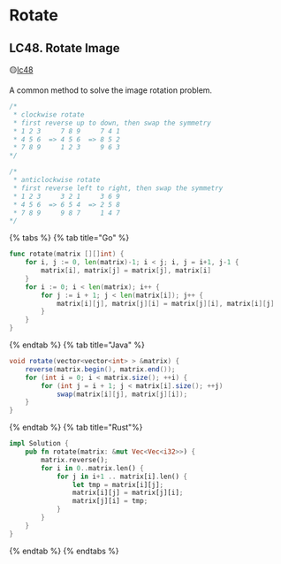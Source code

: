 # Rotate

## LC48. Rotate Image

🟡[lc48](https://leetcode.com/problems/rotate-image/)

A common method to solve the image rotation problem.

```go
/*
 * clockwise rotate
 * first reverse up to down, then swap the symmetry 
 * 1 2 3     7 8 9     7 4 1
 * 4 5 6  => 4 5 6  => 8 5 2
 * 7 8 9     1 2 3     9 6 3
*/

/*
 * anticlockwise rotate
 * first reverse left to right, then swap the symmetry
 * 1 2 3     3 2 1     3 6 9
 * 4 5 6  => 6 5 4  => 2 5 8
 * 7 8 9     9 8 7     1 4 7
*/
```

{% tabs %}
{% tab title="Go" %}
```go
func rotate(matrix [][]int) {
    for i, j := 0, len(matrix)-1; i < j; i, j = i+1, j-1 {
        matrix[i], matrix[j] = matrix[j], matrix[i]
    }
    for i := 0; i < len(matrix); i++ {
        for j := i + 1; j < len(matrix[i]); j++ {
            matrix[i][j], matrix[j][i] = matrix[j][i], matrix[i][j]
        }
    }
}
```
{% endtab %}
{% tab title="Java" %}
```java
void rotate(vector<vector<int> > &matrix) {
    reverse(matrix.begin(), matrix.end());
    for (int i = 0; i < matrix.size(); ++i) {
        for (int j = i + 1; j < matrix[i].size(); ++j)
            swap(matrix[i][j], matrix[j][i]);
    }
}
```
{% endtab %}
{% tab title="Rust"%}
```rust
impl Solution {
    pub fn rotate(matrix: &mut Vec<Vec<i32>>) {
        matrix.reverse();
        for i in 0..matrix.len() {
            for j in i+1 .. matrix[i].len() {
                let tmp = matrix[i][j];
                matrix[i][j] = matrix[j][i];
                matrix[j][i] = tmp;
            }
        }
    }
}
```
{% endtab %}
{% endtabs %}